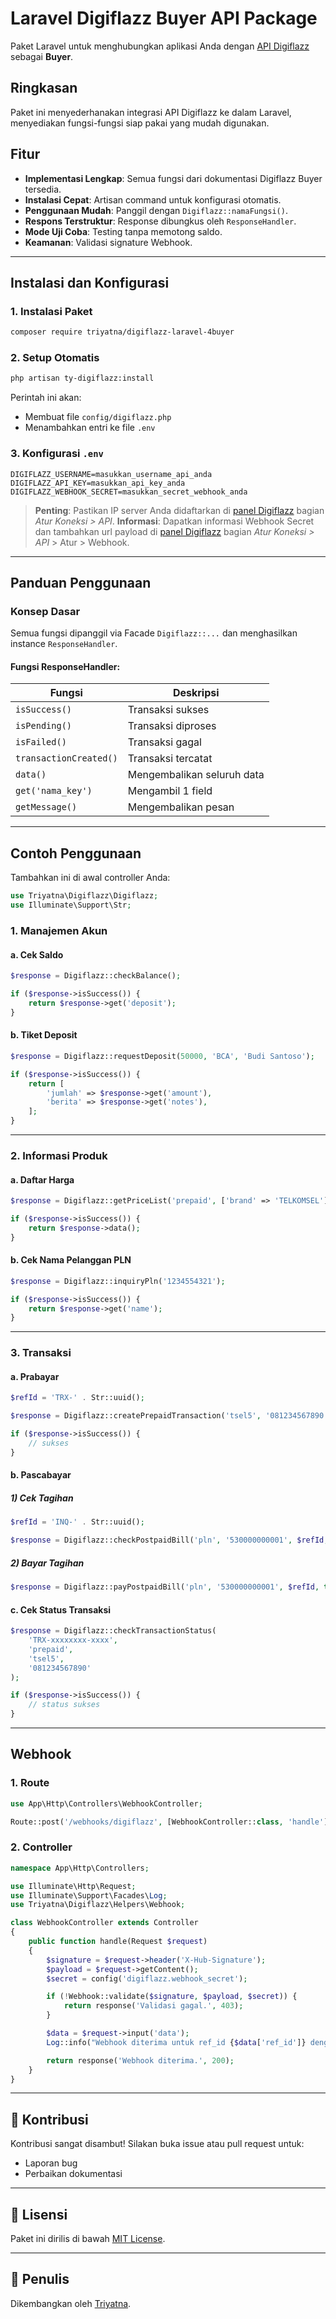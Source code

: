 # Laravel Digiflazz Buyer API Package

Paket Laravel untuk menghubungkan aplikasi Anda dengan [API Digiflazz](https://digiflazz.com) sebagai **Buyer**.

## Ringkasan

Paket ini menyederhanakan integrasi API Digiflazz ke dalam Laravel, menyediakan fungsi-fungsi siap pakai yang mudah digunakan.

## Fitur

- **Implementasi Lengkap**: Semua fungsi dari dokumentasi Digiflazz Buyer tersedia.
- **Instalasi Cepat**: Artisan command untuk konfigurasi otomatis.
- **Penggunaan Mudah**: Panggil dengan `Digiflazz::namaFungsi()`.
- **Respons Terstruktur**: Response dibungkus oleh `ResponseHandler`.
- **Mode Uji Coba**: Testing tanpa memotong saldo.
- **Keamanan**: Validasi signature Webhook.

---

## Instalasi dan Konfigurasi

### 1. Instalasi Paket

```bash
composer require triyatna/digiflazz-laravel-4buyer
```

### 2. Setup Otomatis

```bash
php artisan ty-digiflazz:install
```

Perintah ini akan:

- Membuat file `config/digiflazz.php`
- Menambahkan entri ke file `.env`

### 3. Konfigurasi `.env`

```env
DIGIFLAZZ_USERNAME=masukkan_username_api_anda
DIGIFLAZZ_API_KEY=masukkan_api_key_anda
DIGIFLAZZ_WEBHOOK_SECRET=masukkan_secret_webhook_anda
```

> **Penting**: Pastikan IP server Anda didaftarkan di [panel Digiflazz](https://member.digiflazz.com/buyer-area/connection/api) bagian _Atur Koneksi > API_.
> **Informasi**: Dapatkan informasi Webhook Secret dan tambahkan url payload di [panel Digiflazz](https://member.digiflazz.com/buyer-area/connection/api) bagian _Atur Koneksi > API_ > Atur > Webhook.

---

## Panduan Penggunaan

### Konsep Dasar

Semua fungsi dipanggil via Facade `Digiflazz::...` dan menghasilkan instance `ResponseHandler`.

#### Fungsi ResponseHandler:

| Fungsi                 | Deskripsi                  |
| ---------------------- | -------------------------- |
| `isSuccess()`          | Transaksi sukses           |
| `isPending()`          | Transaksi diproses         |
| `isFailed()`           | Transaksi gagal            |
| `transactionCreated()` | Transaksi tercatat         |
| `data()`               | Mengembalikan seluruh data |
| `get('nama_key')`      | Mengambil 1 field          |
| `getMessage()`         | Mengembalikan pesan        |

---

## Contoh Penggunaan

Tambahkan ini di awal controller Anda:

```php
use Triyatna\Digiflazz\Digiflazz;
use Illuminate\Support\Str;
```

### 1. Manajemen Akun

#### a. Cek Saldo

```php
$response = Digiflazz::checkBalance();

if ($response->isSuccess()) {
    return $response->get('deposit');
}
```

#### b. Tiket Deposit

```php
$response = Digiflazz::requestDeposit(50000, 'BCA', 'Budi Santoso');

if ($response->isSuccess()) {
    return [
        'jumlah' => $response->get('amount'),
        'berita' => $response->get('notes'),
    ];
}
```

---

### 2. Informasi Produk

#### a. Daftar Harga

```php
$response = Digiflazz::getPriceList('prepaid', ['brand' => 'TELKOMSEL']);

if ($response->isSuccess()) {
    return $response->data();
}
```

#### b. Cek Nama Pelanggan PLN

```php
$response = Digiflazz::inquiryPln('1234554321');

if ($response->isSuccess()) {
    return $response->get('name');
}
```

---

### 3. Transaksi

#### a. Prabayar

```php
$refId = 'TRX-' . Str::uuid();

$response = Digiflazz::createPrepaidTransaction('tsel5', '081234567890', $refId, true);

if ($response->isSuccess()) {
    // sukses
}
```

#### b. Pascabayar

##### 1) Cek Tagihan

```php
$refId = 'INQ-' . Str::uuid();

$response = Digiflazz::checkPostpaidBill('pln', '530000000001', $refId, true);
```

##### 2) Bayar Tagihan

```php
$response = Digiflazz::payPostpaidBill('pln', '530000000001', $refId, true);
```

#### c. Cek Status Transaksi

```php
$response = Digiflazz::checkTransactionStatus(
    'TRX-xxxxxxxx-xxxx',
    'prepaid',
    'tsel5',
    '081234567890'
);

if ($response->isSuccess()) {
    // status sukses
}
```

---

## Webhook

### 1. Route

```php
use App\Http\Controllers\WebhookController;

Route::post('/webhooks/digiflazz', [WebhookController::class, 'handle']);
```

### 2. Controller

```php
namespace App\Http\Controllers;

use Illuminate\Http\Request;
use Illuminate\Support\Facades\Log;
use Triyatna\Digiflazz\Helpers\Webhook;

class WebhookController extends Controller
{
    public function handle(Request $request)
    {
        $signature = $request->header('X-Hub-Signature');
        $payload = $request->getContent();
        $secret = config('digiflazz.webhook_secret');

        if (!Webhook::validate($signature, $payload, $secret)) {
            return response('Validasi gagal.', 403);
        }

        $data = $request->input('data');
        Log::info("Webhook diterima untuk ref_id {$data['ref_id']} dengan status {$data['status']}");

        return response('Webhook diterima.', 200);
    }
}
```

---

## 🤝 Kontribusi

Kontribusi sangat disambut! Silakan buka issue atau pull request untuk:

- Laporan bug
- Perbaikan dokumentasi

---

## 📄 Lisensi

Paket ini dirilis di bawah [MIT License](LICENSE).

---

## 🧷 Penulis

Dikembangkan oleh [Triyatna](https://github.com/triyatna).
